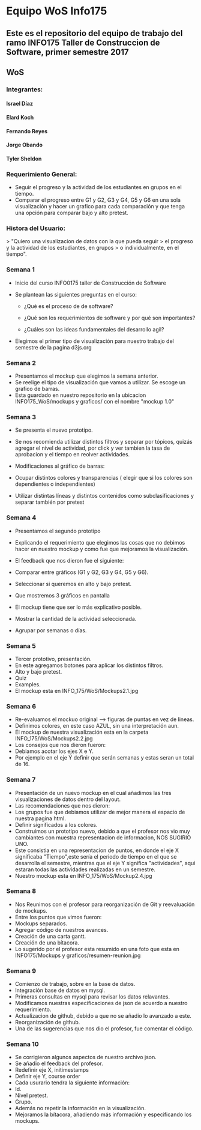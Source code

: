 <h1>Equipo WoS Info175 </h1>

<h2>Este es el repositorio del equipo de trabajo del ramo INFO175 Taller de Construccion de Software, primer semestre 2017 </h2>

<h2>WoS </h2>

<h3>Integrantes: 	</h3>
  <p>
    <h4>Israel Díaz</h4>
    <h4>Elard Koch</h4>
    <h4>Fernando Reyes</h4>
    <h4>Jorge Obando</h4>
    <h4>Tyler Sheldon</h4>
  </p>


  


<h3>Requerimiento General: </h3>

* Seguir el progreso y la actividad de los estudiantes en grupos en el tiempo. 
* Comparar el progreso entre G1 y G2, G3 y G4, G5 y G6 en una sola visualización y hacer un grafico para cada comparación y que tenga una opción para comparar bajo y alto pretest. 

<h3>Histora del Usuario: </h3>
  > "Quiero una visualizacion de datos con la que pueda seguir 
  > el progreso y la actividad de los estudiantes, en grupos 
  > o individualmente, en el tiempo".

<h3>Semana 1</h3>

* Inicio del curso INFO0175 taller de Construcción de Software 
* Se plantean las siguientes preguntas en el curso:

  * ¿Qué es el proceso de de software?
  
  * ¿Qué son los requerimientos de software y por qué son importantes?
  
  * ¿Cuáles son las ideas fundamentales del desarrollo agil?
 
* Elegimos el primer tipo de visualización para nuestro trabajo del semestre de la pagina d3js.org
  
<h3>Semana 2</h3>

* Presentamos el mockup que elegimos la semana anterior. 
* Se reelige el tipo de visualización que vamos a utilizar. Se escoge un grafico de barras.
* Esta guardado en nuestro repositorio en la ubicacion INFO175_WoS/mockups y graficos/ con el nombre "mockup 1.0"


<h3>Semana 3</h3>

* Se presenta el nuevo prototipo.
* Se nos recomienda utilizar distintos filtros y separar por tópicos, quizás agregar el nivel de actividad, por click y ver tambien la tasa de aprobacion y el tiempo en reolver actividades.
* Modificaciones al gráfico de barras:

* Ocupar distintos colores y transparencias ( elegir que si los colores son dependientes o independientes)
* Utilizar distintas líneas y distintos contenidos como subclasificaciones y separar también por pretest
  
<h3>Semana 4</h3>

* Presentamos el segundo prototipo 
* Explicando el requerimiento que elegimos las cosas que no debimos hacer en nuestro mockup y como fue que mejoramos la visualización. 
* El feedback que nos dieron fue el siguiente:

* Comparar entre gráficos (G1 y G2, G3 y G4, G5 y G6).
* Seleccionar si queremos en alto y bajo pretest.
* Que mostremos 3 gráficos en pantalla
* El mockup tiene que ser lo más explicativo posible.
* Mostrar la cantidad de la actividad seleccionada.
* Agrupar por semanas o días.
    
<h3>Semana 5</h3>

* Tercer prototivo, presentación.
* En este agregamos botones para aplicar los distintos filtros.
 * Alto y bajo pretest.
 * Quiz
 * Examples.
* El mockup esta en INFO_175/WoS/Mockups2.1.jpg

<h3>Semana 6</h3>

* Re-evaluamos el mockuo original --> figuras de puntas en vez de lineas. 
* Definimos colores, en este caso AZUL, sin una interpretación aun.
* El mockup de nuestra visualización esta en la carpeta INFO_175/WoS/Mockups2.2.jpg
* Los consejos que nos dieron fueron:
 * Debiamos acotar los ejes X e Y.
 * Por ejemplo en el eje Y definir que serán semanas y estas seran un total de 16.

<h3>Semana 7</h3>

* Presentación de un nuevo mockup en el cual añadimos las tres visualizaciones de datos dentro del layout.
* Las recomendaciones que nos dieron:
 * Los grupos fue que debiamos utilizar de mejor manera el espacio de nuestra pagina html.
 * Definir significados a los colores. 
* Construimos un prototipo nuevo, debido a que el profesor nos vio muy cambiantes con muestra representacion de informacion, NOS SUGIRIO UNO. 
* Este consistia en una representacion de puntos, en donde el eje X significaba "Tiempo",este sería el periodo de tiempo en el que se desarrolla el semestre, mientras que el eje Y significa "actividades", aqui estaran todas las actividades realizadas en un semestre.
* Nuestro mockup esta en INFO_175/WoS/Mockup2.4.jpg
   
<h3>Semana 8</h3>

* Nos Reunimos con el profesor para reorganización de Git y reevaluación de mockups. 
* Entre los puntos que vimos fueron: 
* Mockups separados. 
* Agregar código de nuestros avances.
* Creación de una carta gantt.
* Creación de una bítacora. 
* Lo sugerido por el profesor esta resumido en una foto que esta en INFO175/Mockups y graficos/resumen-reunion.jpg

<h3>Semana 9</h3>

*  Comienzo de trabajo, sobre en la base de datos.
  *  Integración base de datos en mysql.
  *  Primeras consultas en mysql para revisar los datos relavantes.
*  Modificamos nuestras especificaciones de json de acuerdo a nuestro requerimiento.
*  Actualizacion de github, debido a que no se añadio lo avanzado a este.
*  Reorganización de github.
*  Una de las sugerencias que nos dio el profesor, fue comentar el código.

<h3>Semana 10</h3>

* Se corrigieron algunos aspectos de nuestro archivo json.
* Se añadio el feedback del profesor.
 *  Redefinir eje X, initimestamps
 *  Definir eje Y, course order
* Cada usurario tendra la siguiente información:
 *  Id.
 *  Nivel pretest.
 *  Grupo.
* Además no repetir la información en la visualización.
* Mejoramos la bítacora, añadiendo más información y especificando los mockups.
